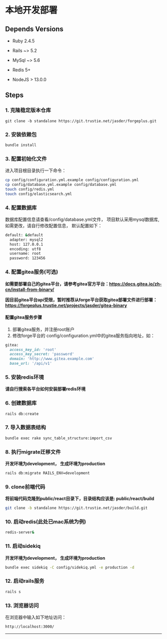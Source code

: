 
# 本地开发部署

## Depends Versions

* Ruby 2.4.5

* Rails ~> 5.2

* MySql ~> 5.6

* Redis 5+

* NodeJS > 13.0.0


## Steps

### 1. 克隆稳定版本仓库
```
git clone -b standalone https://git.trustie.net/jasder/forgeplus.git
```

### 2. 安装依赖包

```bash
bundle install
```

### 3. 配置初始化文件
进入项目根目录执行一下命令：

```bash
cp config/configuration.yml.example config/configuration.yml
cp config/database.yml.example config/database.yml
touch config/redis.yml
touch config/elasticsearch.yml
```

### 4. 配置数据库
数据库配置信息请查看/config/database.yml文件，
项目默认采用mysql数据库, 如需更改，请自行修改配置信息，
默认配置如下：

```bash
default: &default
  adapter: mysql2
  host: 127.0.0.1
  encoding: utf8
  username: root
  password: 123456
```

### 4. 配置gitea服务(可选)
**如需要部署自己的gitea平台，请参考gitea官方平台：https://docs.gitea.io/zh-cn/install-from-binary/**

**因目前gitea平台api受限，暂时推荐从forge平台获取gitea部署文件进行部署：https://forgeplus.trustie.net/projects/jasder/gitea-binary**

#### 配置gitea服务步骤
1. 部署gitea服务，并注册root账户
2. 修改forge平台的 config/configuration.yml中的gitea服务指向地址，如：

```ruby
gitea:
  access_key_id: 'root'
  access_key_secret: 'password'
  domain: 'http://www.gitea.example.com'
  base_url: '/api/v1'
```

### 5. 安装redis环境
**请自行搜索各平台如何安装部署redis环境**


### 6. 创建数据库

```bash
rails db:create
```

### 7. 导入数据表结构

```bash
bundle exec rake sync_table_structure:import_csv
```

### 8. 执行migrate迁移文件
**开发环境为development， 生成环境为production**
```bash
rails db:migrate RAILS_ENV=development
```

### 9. clone前端代码
**将前端代码克隆到public/react目录下，目录结构应该是: public/react/build**
```bash
git clone -b standalone https://git.trustie.net/jasder/build.git
```

### 10. 启动redis(此处已mac系统为例)
```bash
redis-server&
```

### 11. 启动sidekiq
**开发环境为development， 生成环境为production**
```bash
bundle exec sidekiq -C config/sidekiq.yml -e production -d
```

### 12. 启动rails服务
```bash
rails s
```

### 13. 浏览器访问
在浏览器中输入如下地址访问：
```bash
http://localhost:3000/
```


---
